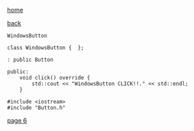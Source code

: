 [home](./page01.md)

[back](./page04.md)


```
WindowsButton
```

```
class WindowsButton {  };
```

```
: public Button
```

```
public:
    void click() override {
        std::cout << "WindowsButton CLICK!!." << std::endl;
    }
```

```
#include <iostream>
#include "Button.h"
```



[page 6](./page06.md)
